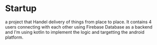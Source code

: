 # Startup
a project that Handel delivery of things from place to place. It contains 4 users connecting 
with each other using Firebase Database as a backend and I'm using kotlin to implement the logic and targetting the android platform.


